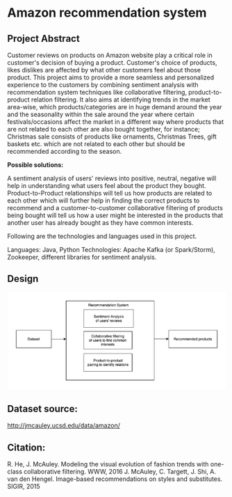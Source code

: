 # Amazon recommendation system

## Project Abstract

Customer reviews on products on Amazon website play a critical role in customer's decision of buying a product.
Customer's choice of products, likes dislikes are affected by what other customers feel about those product.
This project aims to provide a more seamless and personalized experience to the customers by combining sentiment
analysis with  recommendation system techniques like collaborative filtering, product-to-product relation filtering.
It also aims at identifying trends in the market area-wise, which products/categories are in huge demand around the
year and the seasonality within the sale around the year where certain festivals/occasions affect the market in a
different way where products that are not related to each other are also bought together, for instance;
Christmas sale consists of products like ornaments, Christmas Trees, gift baskets etc. which are not related to
each other but should be recommended according to the season.

**Possible solutions:**

A sentiment analysis of users' reviews into positive, neutral, negative will help in understanding what users feel
about the product they bought. Product-to-Product relationships will tell us how products are related to each other
which will further help in finding the correct products to recommend and a customer-to-customer
collaborative filtering of products being bought will tell us how a user might be interested in the products that
another user has already bought as they have common interests.


Following are the technologies and languages used in this project.

Languages: Java, Python
Technologies: Apache Kafka (or Spark/Storm), Zookeeper, different libraries for sentiment analysis.

## Design

![alt text](https://github.com/ChaitanyaKhoje/amazon-recommendation-system/blob/master/RecommenderSystem-Page-2.png)


Dataset source:
---
http://jmcauley.ucsd.edu/data/amazon/

Citation:
---
R. He, J. McAuley. Modeling the visual evolution of fashion trends
with one-class collaborative filtering. WWW, 2016
J. McAuley, C. Targett, J. Shi, A. van den Hengel. Image-based
recommendations on styles and substitutes. SIGIR, 2015